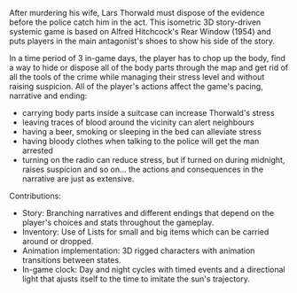 After murdering his wife, Lars Thorwald must dispose of the evidence before the police catch him in the act. This isometric 3D story-driven systemic game is based on Alfred Hitchcock's Rear Window (1954) and puts players in the main antagonist's shoes to show his side of the story.

In a time period of 3 in-game days, the player has to chop up the body, find a way to hide or dispose all of the body parts through the map and get rid of all the tools of the crime while managing their stress level and without raising suspicion. All of the player's actions affect the game's pacing, narrative and ending:
- carrying body parts inside a suitcase can increase Thorwald's stress
- leaving traces of blood around the vicinity can alert neighbours
- having a beer, smoking or sleeping in the bed can alleviate stress
- having bloody clothes when talking to the police will get the man arrested
- turning on the radio can reduce stress, but if turned on during midnight, raises suspicion
and so on... the actions and consequences in the narrative are just as extensive.

Contributions:
- Story: Branching narratives and different endings that depend on the player's choices and stats throughout the gameplay.
- Inventory: Use of Lists for small and big items which can be carried around or dropped.
- Animation implementation: 3D rigged characters with animation transitions between states.
- In-game clock: Day and night cycles with timed events and a directional light that ajusts itself to the time to imitate the sun's trajectory.
